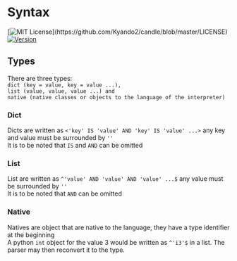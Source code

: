 # Syntax
[![MIT License](https://img.shields.io/apm/l/atomic-design-ui.svg?)](https://github.com/Kyando2/candle/blob/master/LICENSE)
[![Version](https://img.shields.io/pypi/v/Kyandle.svg)](https://pypi.org/project/Kyandle/)<br>
## Types
There are three types: <br>```dict (key = value, key = value ...), ```<br>```list (value, value, value ...) and ```<br>```native (native classes or objects to the language of the interpreter)```
### Dict
Dicts are written as `<'key' IS 'value' AND 'key' IS 'value' ...>` any key and value must be surrounded by `''`<br>It is to be noted that `IS` and `AND` can be omitted
### List
List are written as `^'value' AND 'value' AND 'value' ...$` any value must be surrounded by `''`<br>It is to be noted that `AND` can be omitted
### Native
Natives are object that are native to the language, they have a type identifier at the beginning<br>A python `int` object for the value 3 would be written as `^'i3'$` in a list. The parser may then reconvert it to the type.
